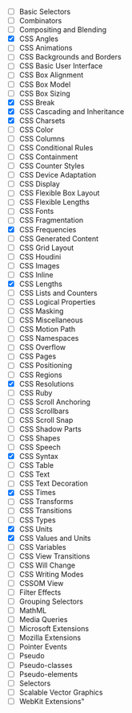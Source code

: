 - [ ] Basic Selectors
- [ ] Combinators
- [ ] Compositing and Blending
- [x] CSS Angles
- [ ] CSS Animations
- [ ] CSS Backgrounds and Borders
- [ ] CSS Basic User Interface
- [ ] CSS Box Alignment
- [ ] CSS Box Model
- [ ] CSS Box Sizing
- [x] CSS Break
- [x] CSS Cascading and Inheritance
- [x] CSS Charsets
- [ ] CSS Color
- [ ] CSS Columns
- [ ] CSS Conditional Rules
- [ ] CSS Containment
- [ ] CSS Counter Styles
- [ ] CSS Device Adaptation
- [ ] CSS Display
- [ ] CSS Flexible Box Layout
- [ ] CSS Flexible Lengths
- [ ] CSS Fonts
- [ ] CSS Fragmentation
- [x] CSS Frequencies
- [ ] CSS Generated Content
- [ ] CSS Grid Layout
- [ ] CSS Houdini
- [ ] CSS Images
- [ ] CSS Inline
- [x] CSS Lengths
- [ ] CSS Lists and Counters
- [ ] CSS Logical Properties
- [ ] CSS Masking
- [ ] CSS Miscellaneous
- [ ] CSS Motion Path
- [ ] CSS Namespaces
- [ ] CSS Overflow
- [ ] CSS Pages
- [ ] CSS Positioning
- [ ] CSS Regions
- [x] CSS Resolutions
- [ ] CSS Ruby
- [ ] CSS Scroll Anchoring
- [ ] CSS Scrollbars
- [ ] CSS Scroll Snap
- [ ] CSS Shadow Parts
- [ ] CSS Shapes
- [ ] CSS Speech
- [x] CSS Syntax
- [ ] CSS Table
- [ ] CSS Text
- [ ] CSS Text Decoration
- [x] CSS Times
- [ ] CSS Transforms
- [ ] CSS Transitions
- [ ] CSS Types
- [x] CSS Units
- [x] CSS Values and Units
- [ ] CSS Variables
- [ ] CSS View Transitions
- [ ] CSS Will Change
- [ ] CSS Writing Modes
- [ ] CSSOM View
- [ ] Filter Effects
- [ ] Grouping Selectors
- [ ] MathML
- [ ] Media Queries
- [ ] Microsoft Extensions
- [ ] Mozilla Extensions
- [ ] Pointer Events
- [ ] Pseudo
- [ ] Pseudo-classes
- [ ] Pseudo-elements
- [ ] Selectors
- [ ] Scalable Vector Graphics
- [ ] WebKit Extensions"
